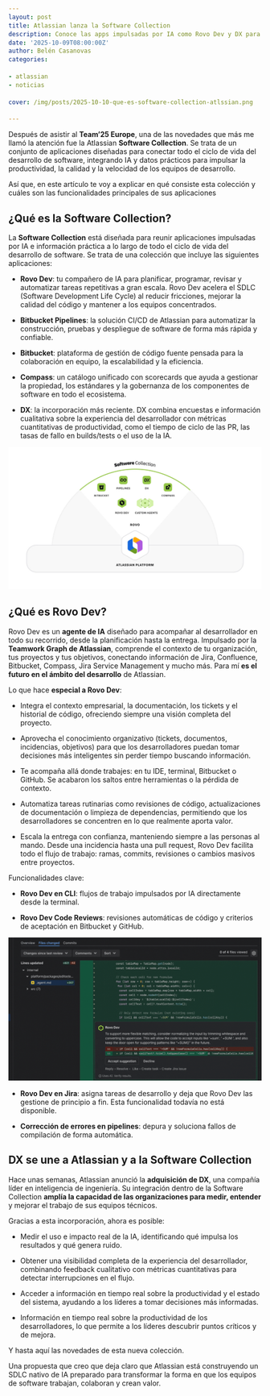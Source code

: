 ```yaml
---
layout: post
title: Atlassian lanza la Software Collection
description: Conoce las apps impulsadas por IA como Rovo Dev y DX para transformar el ciclo de vida del desarrollo de software.
date: '2025-10-09T08:00:00Z'
author: Belén Casanovas
categories:

- atlassian
- noticias

cover: /img/posts/2025-10-10-que-es-software-collection-atlssian.png

---
```

Después de asistir al **Team’25 Europe**, una de las novedades que más me llamó la atención fue la Atlassian **Software Collection**. Se trata de un conjunto de aplicaciones diseñadas para conectar todo el ciclo de vida del desarrollo de software, integrando IA y datos prácticos para impulsar la productividad, la calidad y la velocidad de los equipos de desarrollo.

Así que, en este artículo te voy a explicar en qué consiste esta colección y cuáles son las funcionalidades principales de sus aplicaciones

<h2>¿Qué es la Software Collection?</h2>

La **Software Collection** está diseñada para reunir aplicaciones impulsadas por IA e información práctica a lo largo de todo el ciclo de vida del desarrollo de software. Se trata de una colección que incluye las siguientes aplicaciones:

- **Rovo Dev**: tu compañero de IA para planificar, programar, revisar y automatizar tareas repetitivas a gran escala. Rovo Dev acelera el SDLC (Software Development Life Cycle) al reducir fricciones, mejorar la calidad del código y mantener a los equipos concentrados.

- **Bitbucket Pipelines**: la solución CI/CD de Atlassian para automatizar la construcción, pruebas y despliegue de software de forma más rápida y confiable.

- **Bitbucket**: plataforma de gestión de código fuente pensada para la colaboración en equipo, la escalabilidad y la eficiencia.

- **Compass**: un catálogo unificado con scorecards que ayuda a gestionar la propiedad, los estándares y la gobernanza de los componentes de software en todo el ecosistema.

- **DX**: la incorporación más reciente. DX combina encuestas e información cualitativa sobre la experiencia del desarrollador con métricas cuantitativas de productividad, como el tiempo de ciclo de las PR, las tasas de fallo en builds/tests o el uso de la IA.

<div style="text-align: center;">
<img src="/img/atlassian-products/software-collection-excentia.jpg" width="800" alt="Aplicaciones incluidas en la Software Collection">
</div>

<h2>¿Qué es Rovo Dev?</h2>

Rovo Dev es un **agente de IA** diseñado para acompañar al desarrollador en todo su recorrido, desde la planificación hasta la entrega. Impulsado por la **Teamwork Graph de Atlassian**, comprende el contexto de tu organización, tus proyectos y tus objetivos, conectando información de Jira, Confluence, Bitbucket, Compass, Jira Service Management y mucho más. Para mí **es el futuro en el ámbito del desarrollo** de Atlassian. 

Lo que hace **especial a Rovo Dev**:

- Integra el contexto empresarial, la documentación, los tickets y el historial de código, ofreciendo siempre una visión completa del proyecto. <br>

- Aprovecha el conocimiento organizativo (tickets, documentos, incidencias, objetivos) para que los desarrolladores puedan tomar decisiones más inteligentes sin perder tiempo buscando información. <br>

- Te acompaña allá donde trabajes: en tu IDE, terminal, Bitbucket o GitHub. Se acabaron los saltos entre herramientas o la pérdida de contexto. <br>

- Automatiza tareas rutinarias como revisiones de código, actualizaciones de documentación o limpieza de dependencias, permitiendo que los desarrolladores se concentren en lo que realmente aporta valor. <br>

- Escala la entrega con confianza, manteniendo siempre a las personas al mando. Desde una incidencia hasta una pull request, Rovo Dev facilita todo el flujo de trabajo: ramas, commits, revisiones o cambios masivos entre proyectos. <br>

Funcionalidades clave:

- **Rovo Dev en CLI**: flujos de trabajo impulsados por IA directamente desde la terminal. <br>

- **Rovo Dev Code Reviews**: revisiones automáticas de código y criterios de aceptación en Bitbucket y GitHub. <br>

<div style="text-align: center;">
<img src="/img/atlassian-products/rovo-dev-code-review.png" width="800" alt="Imagen de una code review de Rovo Dev">
</div>

- **Rovo Dev en Jira**: asigna tareas de desarrollo y deja que Rovo Dev las gestione de principio a fin. Esta funcionalidad todavía no está disponible. <br>

- **Corrección de errores en pipelines**: depura y soluciona fallos de compilación de forma automática. <br>

<h2>DX se une a Atlassian y a la Software Collection</h2>

Hace unas semanas, Atlassian anunció la **adquisición de DX**, una compañía líder en inteligencia de ingeniería. Su integración dentro de la Software Collection **amplía la capacidad de las organizaciones para medir, entender** y mejorar el trabajo de sus equipos técnicos.

Gracias a esta incorporación, ahora es posible:

- Medir el uso e impacto real de la IA, identificando qué impulsa los resultados y qué genera ruido.

- Obtener una visibilidad completa de la experiencia del desarrollador, combinando feedback cualitativo con métricas cuantitativas para detectar interrupciones en el flujo.

- Acceder a información en tiempo real sobre la productividad y el estado del sistema, ayudando a los líderes a tomar decisiones más informadas.

- Información en tiempo real sobre la productividad de los desarrolladores, lo que permite a los líderes descubrir puntos críticos y de mejora.

Y hasta aquí las novedades de esta nueva colección.

Una propuesta que creo que deja claro que Atlassian está construyendo un SDLC nativo de IA preparado para transformar la forma en que los equipos de software trabajan, colaboran y crean valor.